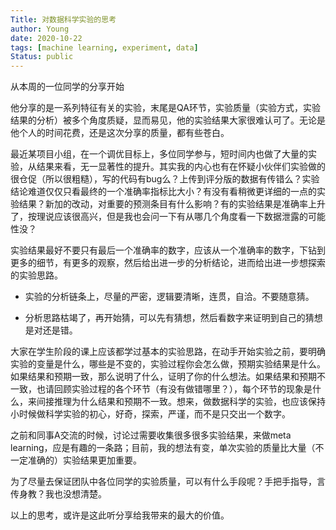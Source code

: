 ```yaml
---
Title: 对数据科学实验的思考
author: Young
date: 2020-10-22
tags: [machine learning, experiment, data]
Status: public
---
```


从本周的一位同学的分享开始

他分享的是一系列特征有关的实验，末尾是QA环节，实验质量（实验方式，实验结果的分析）被多个角度质疑，显而易见，他的实验结果大家很难认可了。无论是他个人的时间花费，还是这次分享的质量，都有些苍白。

最近某项目小组，在一个调优目标上，多位同学参与，短时间内也做了大量的实验，从结果来看，无一显著性的提升。其实我的内心也有在怀疑小伙伴们实验做的很仓促（所以很粗糙），写的代码有bug么？上传到评分版的数据有传错么？实验结论难道仅仅只看最终的一个准确率指标比大小？有没有看稍微更详细的一点的实验结果？新加的改动，对重要的预测条目有什么影响？有的实验结果是准确率上升了，按理说应该很高兴，但是我也会问一下有从哪几个角度看一下数据泄露的可能性没？

实验结果最好不要只有最后一个准确率的数字，应该从一个准确率的数字，下钻到更多的细节，有更多的观察，然后给出进一步的分析结论，进而给出进一步想探索的实验思路。

* 实验的分析链条上，尽量的严密，逻辑要清晰，连贯，自洽。不要随意猜。

* 分析思路枯竭了，再开始猜，可以先有猜想，然后看数字来证明到自己的猜想是对还是错。

大家在学生阶段的课上应该都学过基本的实验思路，在动手开始实验之前，要明确实验的变量是什么，哪些是不变的，实验过程你会怎么做，预期实验结果是什么。如果结果和预期一致，那么说明了什么，证明了你的什么想法。如果结果和预期不一致，也请回顾实验过程的各个环节（有没有做错哪里？），每个环节的现象是什么，来间接推理为什么结果和预期不一致。想来，做数据科学的实验，也应该保持小时候做科学实验的初心，好奇，探索，严谨，而不是只交出一个数字。

之前和同事A交流的时候，讨论过需要收集很多很多实验结果，来做meta learning，应是有趣的一条路；目前，我的想法有变，单次实验的质量比大量（不一定准确的）实验结果更加重要。

为了尽量去保证团队中各位同学的实验质量，可以有什么手段呢？手把手指导，言传身教？我也没想清楚。

以上的思考，或许是这此听分享给我带来的最大的价值。